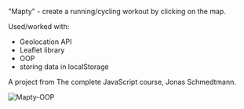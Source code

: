 "Mapty" - create a running/cycling workout by clicking on the map.

Used/worked with:
- Geolocation API
- Leaflet library
- OOP
- storing data in localStorage


A project from The complete JavaScript course, Jonas Schmedtmann.

![Mapty-OOP](https://user-images.githubusercontent.com/125043957/224345846-7c6e2cdb-7638-45b8-9933-9b9622f8b2b5.png)
